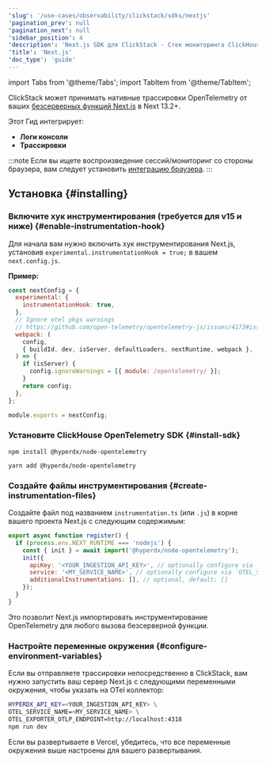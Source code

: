 ```yaml
---
'slug': '/use-cases/observability/clickstack/sdks/nextjs'
'pagination_prev': null
'pagination_next': null
'sidebar_position': 4
'description': 'Next.js SDK для ClickStack - Стек мониторинга ClickHouse'
'title': 'Next.js'
'doc_type': 'guide'
---
```


import Tabs from '@theme/Tabs';
import TabItem from '@theme/TabItem';

ClickStack может принимать нативные трассировки OpenTelemetry от ваших
[безсерверных функций Next.js](https://nextjs.org/docs/pages/building-your-application/optimizing/open-telemetry#manual-opentelemetry-configuration)
в Next 13.2+.

Этот Гид интегрирует:

- **Логи консоли**
- **Трассировки**

:::note
Если вы ищете воспроизведение сессий/мониторинг со стороны браузера, вам следует установить [интеграцию браузера](/use-cases/observability/clickstack/sdks/browser).
:::

## Установка {#installing}

### Включите хук инструментирования (требуется для v15 и ниже) {#enable-instrumentation-hook}

Для начала вам нужно включить хук инструментирования Next.js, установив `experimental.instrumentationHook = true;` в вашем `next.config.js`.

**Пример:**

```javascript
const nextConfig = {
  experimental: {
    instrumentationHook: true,
  },
  // Ignore otel pkgs warnings 
  // https://github.com/open-telemetry/opentelemetry-js/issues/4173#issuecomment-1822938936
  webpack: (
    config,
    { buildId, dev, isServer, defaultLoaders, nextRuntime, webpack },
  ) => {
    if (isServer) {
      config.ignoreWarnings = [{ module: /opentelemetry/ }];
    }
    return config;
  },
};

module.exports = nextConfig;
```

### Установите ClickHouse OpenTelemetry SDK {#install-sdk}

<Tabs groupId="npm">
<TabItem value="npm" label="NPM" default>

```shell
npm install @hyperdx/node-opentelemetry 
```

</TabItem>
<TabItem value="yarn" label="Yarn" default>

```shell
yarn add @hyperdx/node-opentelemetry 
```

</TabItem>
</Tabs>

### Создайте файлы инструментирования {#create-instrumentation-files}

Создайте файл под названием `instrumentation.ts` (или `.js`) в корне вашего проекта Next.js с следующим содержимым:

```javascript
export async function register() {
  if (process.env.NEXT_RUNTIME === 'nodejs') {
    const { init } = await import('@hyperdx/node-opentelemetry');
    init({
      apiKey: '<YOUR_INGESTION_API_KEY>', // optionally configure via `HYPERDX_API_KEY` env var
      service: '<MY_SERVICE_NAME>', // optionally configure via `OTEL_SERVICE_NAME` env var
      additionalInstrumentations: [], // optional, default: []
    });
  }
}
```

Это позволит Next.js импортировать инструментирование OpenTelemetry для любого вызова безсерверной функции.

### Настройте переменные окружения {#configure-environment-variables}

Если вы отправляете трассировки непосредственно в ClickStack, вам нужно запустить ваш сервер Next.js с следующими переменными окружения, чтобы указать на OTel коллектор:

```sh copy
HYPERDX_API_KEY=<YOUR_INGESTION_API_KEY> \
OTEL_SERVICE_NAME=<MY_SERVICE_NAME> \
OTEL_EXPORTER_OTLP_ENDPOINT=http://localhost:4318
npm run dev
```

Если вы развертываете в Vercel, убедитесь, что все переменные окружения выше настроены для вашего развертывания.
